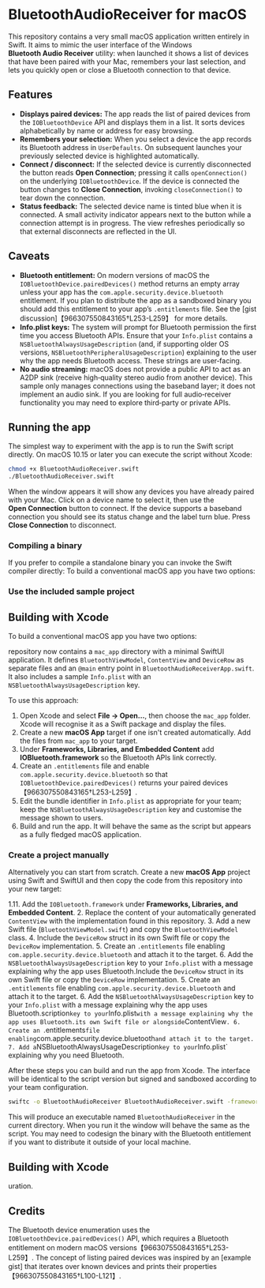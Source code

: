 # BluetoothAudioReceiver for macOS

This repository contains a very small macOS application written entirely in Swift. It aims to mimic the user interface of the Windows **Bluetooth Audio Receiver** utility: when launched it shows a list of devices that have been paired with your Mac, remembers your last selection, and lets you quickly open or close a Bluetooth connection to that device.

## Features

* **Displays paired devices:** The app reads the list of paired devices from the `IOBluetoothDevice` API and displays them in a list. It sorts devices alphabetically by name or address for easy browsing.
* **Remembers your selection:** When you select a device the app records its Bluetooth address in `UserDefaults`. On subsequent launches your previously selected device is highlighted automatically.
* **Connect / disconnect:** If the selected device is currently disconnected the button reads **Open Connection**; pressing it calls `openConnection()` on the underlying `IOBluetoothDevice`. If the device is connected the button changes to **Close Connection**, invoking `closeConnection()` to tear down the connection.
* **Status feedback:** The selected device name is tinted blue when it is connected. A small activity indicator appears next to the button while a connection attempt is in progress. The view refreshes periodically so that external disconnects are reflected in the UI.

## Caveats

* **Bluetooth entitlement:** On modern versions of macOS the `IOBluetoothDevice.pairedDevices()` method returns an empty array unless your app has the `com.apple.security.device.bluetooth` entitlement. If you plan to distribute the app as a sandboxed binary you should add this entitlement to your appʼs `.entitlements` file. See the [gist discussion]【966307550843165†L253-L259】 for more details.
* **Info.plist keys:** The system will prompt for Bluetooth permission the first time you access Bluetooth APIs. Ensure that your `Info.plist` contains a `NSBluetoothAlwaysUsageDescription` (and, if supporting older OS versions, `NSBluetoothPeripheralUsageDescription`) explaining to the user why the app needs Bluetooth access. These strings are user‑facing.
* **No audio streaming:** macOS does not provide a public API to act as an A2DP sink (receive high‑quality stereo audio from another device). This sample only manages connections using the baseband layer; it does not implement an audio sink. If you are looking for full audio‑receiver functionality you may need to explore third‑party or private APIs.

## Running the app

The simplest way to experiment with the app is to run the Swift script directly. On macOS 10.15 or later you can execute the script without Xcode:

```bash
chmod +x BluetoothAudioReceiver.swift
./BluetoothAudioReceiver.swift
```

When the window appears it will show any devices you have already paired with your Mac. Click on a device name to select it, then use the **Open Connection** button to connect. If the device supports a baseband connection you should see its status change and the label turn blue. Press **Close Connection** to disconnect.

### Compiling a binary

If you prefer to compile a standalone binary you can invoke the Swift compiler directly:
To build a conventional macOS app you have two options:

### Use the included sample project


## Building with Xcode


To build a conventional macOS app you have two options:

repository now contains a `mac_app` directory with a minimal SwiftUI application. It defines `BluetoothViewModel`, `ContentView` and `DeviceRow` as separate files and an `@main` entry point in `BluetoothAudioReceiverApp.swift`. It also includes a sample `Info.plist` with an `NSBluetoothAlwaysUsageDescription` key.

To use this approach:

1. Open Xcode and select **File → Open…**, then choose the `mac_app` folder. Xcode will recognise it as a Swift package and display the files.
2. Create a new **macOS App** target if one isn't created automatically. Add the files from `mac_app` to your target.
3. Under **Frameworks, Libraries, and Embedded Content** add **IOBluetooth.framework** so the Bluetooth APIs link correctly.
4. Create an `.entitlements` file and enable `com.apple.security.device.bluetooth` so that `IOBluetoothDevice.pairedDevices()` returns your paired devices【966307550843165†L253-L259】.
5. Edit the bundle identifier in `Info.plist` as appropriate for your team; keep the `NSBluetoothAlwaysUsageDescription` key and customise the message shown to users.
6. Build and run the app. It will behave the same as the script but appears as a fully fledged macOS application.

### Create a project manually

Alternatively you can start from scratch. Create a new **macOS App** project using Swift and SwiftUI and then copy the code from this repository into your new target:

1.11. Add the `IOBluetooth.framework` under **Frameworks, Libraries, and Embedded Content**.
2. Replace the content of your automatically generated `ContentView` with the implementation found in this repository.
3. Add a new Swift file (`BluetoothViewModel.swift`) and copy the `BluetoothViewModel` class.
4. Include the `DeviceRow` struct in its own Swift file or copy the `DeviceRow` implementation.
5. Create an `.entitlements` file enabling `com.apple.security.device.bluetooth` and attach it to the target.
6. Add the `NSBluetoothAlwaysUsageDescription` key to your `Info.plist` with a message explaining why the app uses Bluetooth.Include the `DeviceRow` struct in its own Swift file or copy the `DeviceRow` implementation.
5. Create an `.entitlements` file enabling `com.apple.security.device.bluetooth` and attach it to the target.
6. Add the `NSBluetoothAlwaysUsageDescription` key to your `Info.plist` with a message explaining why the app uses Bluetooth.scription` key to your `Info.plist` with a message explaining why the app uses Bluetooth.its own Swift file or alongside `ContentView`.
6. Create an `.entitlements` file enabling `com.apple.security.device.bluetooth` and attach it to the target.
7. Add a `NSBluetoothAlwaysUsageDescription` key to your `Info.plist` explaining why you need Bluetooth.

After these steps you can build and run the app from Xcode. The interface will be identical to the script version but signed and sandboxed according to your team configuration.

```bash
swiftc -o BluetoothAudioReceiver BluetoothAudioReceiver.swift -framework IOBluetooth -framework AppKit -framework SwiftUI
```

This will produce an executable named `BluetoothAudioReceiver` in the current directory. When you run it the window will behave the same as the script. You may need to codesign the binary with the Bluetooth entitlement if you want to distribute it outside of your local machine.

## Building with Xcode
uration.

## Credits

The Bluetooth device enumeration uses the `IOBluetoothDevice.pairedDevices()` API, which requires a Bluetooth entitlement on modern macOS versions【966307550843165†L253-L259】. The concept of listing paired devices was inspired by an [example gist] that iterates over known devices and prints their properties【966307550843165†L100-L121】.
